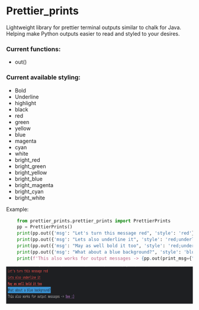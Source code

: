 # Prettier_prints

Lightweight library for prettier terminal outputs similar to chalk for Java. Helping make Python
outputs easier to read and styled to your desires.

### Current functions:
 - out()

### Current available styling:
 - Bold
 - Underline
 - highlight
 - black
 - red
 - green
 - yellow
 - blue
 - magenta
 - cyan
 - white
 - bright_red
 - bright_green
 - bright_yellow
 - bright_blue
 - bright_magenta
 - bright_cyan
 - bright_white

Example:
```python
    from prettier_prints.prettier_prints import PrettierPrints
    pp = PrettierPrints()
    print(pp.out({'msg': "Let's turn this message red", 'style': 'red'}))
    print(pp.out({'msg': "Lets also underline it", 'style': 'red;underline'}))
    print(pp.out({'msg': "May as well bold it too", 'style': 'red;underline;bold'}))
    print(pp.out({'msg': "What about a blue background?", 'style': 'blue;highlight'}))
    print(f'This also works for output messages -> {pp.out(print_msg={"msg": "See :)", "style": "magenta;bold;underline"})}')
```
<img src="https://github.com/PhantomLeak/prettier_prints/blob/main/Screenshot%20from%202023-08-02%2023-48-41.png" height="100" alt="outputImage">
